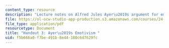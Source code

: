 ```yaml
---
content_type: resource
description: "Lecture notes on Alfred Jules Ayer\u2019s argument for emotivism."
file: https://ol-ocw-studio-app-production.s3.amazonaws.com/courses/24-231-ethics-fall-2009/f5b666a0f7be491b8e44180c6d7629fc_MIT24_231F09_lec04.pdf
file_type: application/pdf
resourcetype: Document
title: "Handout 3: Ayer\u2019s Emotivism "
uid: f5b666a0-f7be-491b-8e44-180c6d7629fc
---
```

